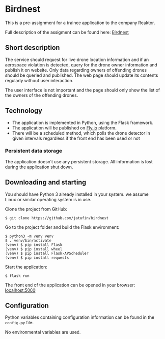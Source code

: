 # Birdnest

This is a pre-assignment for a trainee application to the company Reaktor.

Full description of the assigment can be found here:
[Birdnest](https://assignments.reaktor.com/birdnest/)

## Short description

The service should request for live drone location information and if an aerospace violation is detected, query for the drone owner information and publish it on website. Only data regarding owners of offending drones should be queried and published. The web page should update its contents regularly without user interaction.

The user interface is not important and the page should only show the list of the owners of the offending drones.

## Technology

* The application is implemented in Python, using the Flask framework.
* The application will be published on [Fly.io](fly.io) platform.
* There will be a scheduled method, which polls the drone detector in given
  intervals regardless if the front end has been used or not

### Persistent data storage

The application doesn't use any persistent storage. All information is lost during the application shut down.

## Downloading and starting

You should have Python 3 already installed in your system. we assume Linux or similar operating system is in use.

Clone the project from GitHub:

```
$ git clone https://github.com/jatufin/birdnest
```

Go to the project folder and build the Flask environment:
```
$ python3 -m venv venv
$ . venv/bin/activate
(venv) $ pip install Flask
(venv) $ pip install wheel
(venv) $ pip install Flask-APScheduler
(venv) $ pip install requests
```

Start the application:

```
$ flask run
```

The front end of the application can be opened in your browser: [localhost:5000](http://localhost:5000/)

## Configuration

Python variables containing configuration information can be found in the `config.py` file.

No environmental variables are used.
